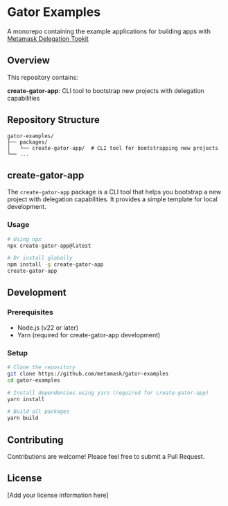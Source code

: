 # Gator Examples

A monorepo containing the example applications for building apps with [Metamask Delegation Tookit](https://docs.metamask.io/delegation-toolkit/)

## Overview

This repository contains:

**create-gator-app**: CLI tool to bootstrap new projects with delegation capabilities

## Repository Structure

```
gator-examples/
├── packages/
│   └── create-gator-app/  # CLI tool for bootstrapping new projects
└── ...
```

## create-gator-app

The `create-gator-app` package is a CLI tool that helps you bootstrap a new project with delegation capabilities. It provides a simple template for local development.

### Usage

```bash
# Using npx
npx create-gator-app@latest

# Or install globally
npm install -g create-gator-app
create-gator-app
```

## Development

### Prerequisites

- Node.js (v22 or later)
- Yarn (required for create-gator-app development)

### Setup

```bash
# Clone the repository
git clone https://github.com/metamask/gator-examples
cd gator-examples

# Install dependencies using yarn (required for create-gator-app)
yarn install

# Build all packages
yarn build
```

## Contributing

Contributions are welcome! Please feel free to submit a Pull Request.

## License

[Add your license information here]
